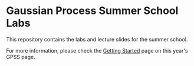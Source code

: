 # Gaussian Process Summer School Labs

This repository contains the labs and lecture slides for the summer school.




For more information, please check the [Getting Started](https://gpss.cc/gpss20/getting_started) page on
this year's GPSS page.

